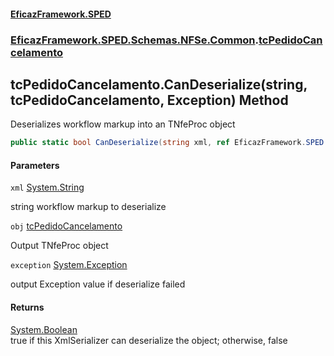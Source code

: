 #### [EficazFramework.SPED](EficazFrameworkSPED.md 'EficazFramework SPED')
### [EficazFramework.SPED.Schemas.NFSe.Common](EficazFramework.SPED.Schemas.NFSe.Common.md 'EficazFramework.SPED.Schemas.NFSe.Common').[tcPedidoCancelamento](EficazFramework.SPED.Schemas.NFSe.Common/tcPedidoCancelamento.md 'EficazFramework.SPED.Schemas.NFSe.Common.tcPedidoCancelamento')

## tcPedidoCancelamento.CanDeserialize(string, tcPedidoCancelamento, Exception) Method

Deserializes workflow markup into an TNfeProc object

```csharp
public static bool CanDeserialize(string xml, ref EficazFramework.SPED.Schemas.NFSe.Common.tcPedidoCancelamento obj, ref System.Exception exception);
```
#### Parameters

<a name='EficazFramework.SPED.Schemas.NFSe.Common.tcPedidoCancelamento.CanDeserialize(string,EficazFramework.SPED.Schemas.NFSe.Common.tcPedidoCancelamento,System.Exception).xml'></a>

`xml` [System.String](https://docs.microsoft.com/en-us/dotnet/api/System.String 'System.String')

string workflow markup to deserialize

<a name='EficazFramework.SPED.Schemas.NFSe.Common.tcPedidoCancelamento.CanDeserialize(string,EficazFramework.SPED.Schemas.NFSe.Common.tcPedidoCancelamento,System.Exception).obj'></a>

`obj` [tcPedidoCancelamento](EficazFramework.SPED.Schemas.NFSe.Common/tcPedidoCancelamento.md 'EficazFramework.SPED.Schemas.NFSe.Common.tcPedidoCancelamento')

Output TNfeProc object

<a name='EficazFramework.SPED.Schemas.NFSe.Common.tcPedidoCancelamento.CanDeserialize(string,EficazFramework.SPED.Schemas.NFSe.Common.tcPedidoCancelamento,System.Exception).exception'></a>

`exception` [System.Exception](https://docs.microsoft.com/en-us/dotnet/api/System.Exception 'System.Exception')

output Exception value if deserialize failed

#### Returns
[System.Boolean](https://docs.microsoft.com/en-us/dotnet/api/System.Boolean 'System.Boolean')  
true if this XmlSerializer can deserialize the object; otherwise, false
